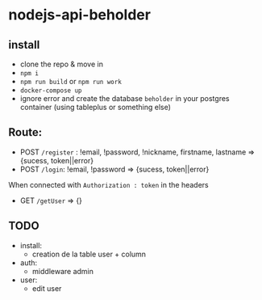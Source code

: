 # nodejs-api-beholder

## install

-   clone the repo & move in
-   `npm i`
-   `npm run build` or `npm run work`
-   `docker-compose up`
-   ignore error and create the database `beholder` in your postgres container (using tableplus or something else)

## Route:

-   POST `/register` : !email, !password, !nickname, firstname, lastname => {sucess, token||error}
-   POST `/login`: !email, !password => {sucess, token||error}

When connected with `Authorization : token` in the headers

-   GET `/getUser` => {}

## TODO

-   install:
    -   creation de la table user + column
-   auth:
    -   middleware admin
-   user:
    -   edit user
